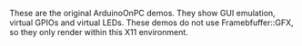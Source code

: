 These are the original ArduinoOnPC demos.
They show GUI emulation, virtual GPIOs and virtual LEDs.
These demos do not use Framebfuffer::GFX, so they only render within this
X11 environment.
